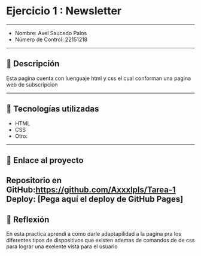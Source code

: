 # Ejercicio 1 : Newsletter

---

- Nombre: Axel Saucedo Palos
- Número de Control: 22151218

---

## 📌 Descripción
Esta pagina cuenta con luenguaje html y css el cual conforman una pagina web de subscripcion 

---

## 🚀 Tecnologías utilizadas
- HTML  
- CSS  
- Otro: 

---

## 🔗 Enlace al proyecto
Repositorio en GitHub:https://github.com/Axxxlpls/Tarea-1
Deploy: [Pega aquí el deploy de GitHub Pages]
---

## 📝 Reflexión
En esta practica aprendi a como darle adaptapilidad a la pagina pra los diferentes tipos de dispositivos que existen ademas de comandos de de css para lograr una
exelente vista para el usuario 
